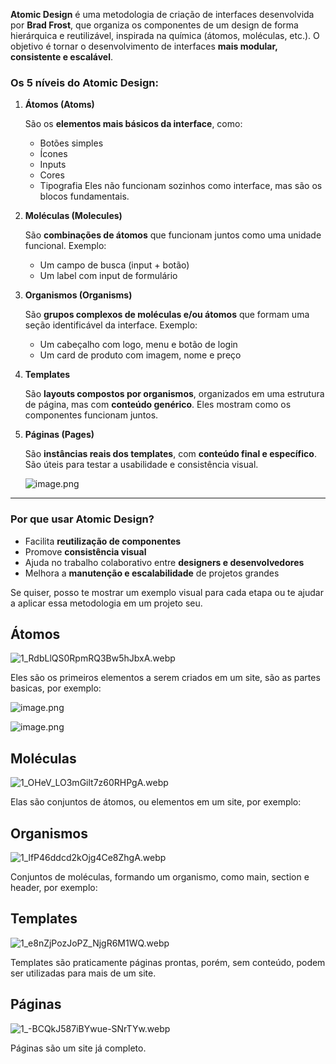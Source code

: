 **Atomic Design** é uma metodologia de criação de interfaces desenvolvida por **Brad Frost**, que organiza os componentes de um design de forma hierárquica e reutilizável, inspirada na química (átomos, moléculas, etc.). O objetivo é tornar o desenvolvimento de interfaces **mais modular, consistente e escalável**.

### Os 5 níveis do Atomic Design:

1. **Átomos (Atoms)**
    
    São os **elementos mais básicos da interface**, como:
    
    - Botões simples
    - Ícones
    - Inputs
    - Cores
    - Tipografia
    Eles não funcionam sozinhos como interface, mas são os blocos fundamentais.
2. **Moléculas (Molecules)**
    
    São **combinações de átomos** que funcionam juntos como uma unidade funcional. Exemplo:
    
    - Um campo de busca (input + botão)
    - Um label com input de formulário
3. **Organismos (Organisms)**
    
    São **grupos complexos de moléculas e/ou átomos** que formam uma seção identificável da interface. Exemplo:
    
    - Um cabeçalho com logo, menu e botão de login
    - Um card de produto com imagem, nome e preço
4. **Templates**
    
    São **layouts compostos por organismos**, organizados em uma estrutura de página, mas com **conteúdo genérico**. Eles mostram como os componentes funcionam juntos.
    
5. **Páginas (Pages)**
    
    São **instâncias reais dos templates**, com **conteúdo final e específico**. São úteis para testar a usabilidade e consistência visual.
    
    ![image.png](attachment:3524bc39-8e50-419b-892e-ab5e4644b452:image.png)
    

---

### Por que usar Atomic Design?

- Facilita **reutilização de componentes**
- Promove **consistência visual**
- Ajuda no trabalho colaborativo entre **designers e desenvolvedores**
- Melhora a **manutenção e escalabilidade** de projetos grandes

Se quiser, posso te mostrar um exemplo visual para cada etapa ou te ajudar a aplicar essa metodologia em um projeto seu.

## Átomos

![1_RdbLlQS0RpmRQ3Bw5hJbxA.webp](attachment:ad5b1b53-00ae-4642-baaa-29e5c67357e8:1_RdbLlQS0RpmRQ3Bw5hJbxA.webp)

Eles são os primeiros elementos a serem criados em um site, são as partes basicas,  por exemplo:

![image.png](attachment:81de638f-06bc-45e7-91a6-f21f74da3156:image.png)

![image.png](attachment:02ae12e6-607f-41f8-a0dd-df6becc8a1d9:image.png)

## Moléculas

![1_OHeV_LO3mGilt7z60RHPgA.webp](attachment:90998339-0839-4379-aa08-c08427438eea:1_OHeV_LO3mGilt7z60RHPgA.webp)

Elas são conjuntos de átomos, ou elementos em um site, por exemplo: 

## Organismos

![1_lfP46ddcd2kOjg4Ce8ZhgA.webp](attachment:0e2f72e6-c7f4-41cd-b683-db810a178326:1_lfP46ddcd2kOjg4Ce8ZhgA.webp)

Conjuntos de moléculas, formando um organismo, como main, section e header, por exemplo:

## Templates

![1_e8nZjPozJoPZ_NjgR6M1WQ.webp](attachment:1f16e995-0877-4de1-a779-0023b6abc9fb:1_e8nZjPozJoPZ_NjgR6M1WQ.webp)

Templates são praticamente páginas prontas, porém, sem conteúdo, podem ser utilizadas para mais de um site.

## Páginas

![1_-BCQkJ587iBYwue-SNrTYw.webp](attachment:f5dffcb0-f596-4009-902d-fda6f8a63b8f:1_-BCQkJ587iBYwue-SNrTYw.webp)

Páginas são um site já completo.
